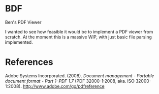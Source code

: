 # BDF

Ben's PDF Viewer

I wanted to see how feasible it would be to implement a PDF viewer from scratch. At the moment this is a massive WIP, with just basic file parsing implemented.

# References

Adobe Systems Incorporated. (2008). _Document management - Portable document
format - Part 1: PDF 1.7_ (PDF 32000-1:2008, aka. ISO 32000-1:2008).
http://www.adobe.com/go/pdfreference
